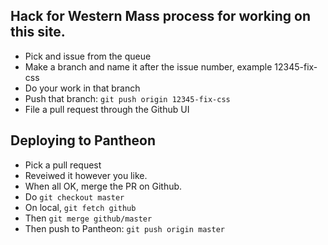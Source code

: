 Hack for Western Mass process for working on this site.
----
* Pick and issue from the queue
* Make a branch and name it after the issue number, example 12345-fix-css
* Do your work in that branch
* Push that branch: `git push origin 12345-fix-css`
* File a pull request through the Github UI


Deploying to Pantheon
----
* Pick a pull request
* Reveiwed it however you like.
* When all OK, merge the PR on Github.
* Do `git checkout master`
* On local, `git fetch github`
* Then `git merge github/master`
* Then push to Pantheon: `git push origin master`
